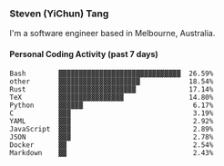 ### Steven (YiChun) Tang

I'm a software engineer based in Melbourne, Australia.

#### Personal Coding Activity (past 7 days)
```
Bash        ▓▓▓▓▓▓▓▓▓▓▓▓▓▓▓▓▓▓▓▓▓▓▓▓▓▓▓▓▓▓  26.59%
other       ▓▓▓▓▓▓▓▓▓▓▓▓▓▓▓▓▓▓▓▓            18.54%
Rust        ▓▓▓▓▓▓▓▓▓▓▓▓▓▓▓▓▓▓▓             17.14%
TeX         ▓▓▓▓▓▓▓▓▓▓▓▓▓▓▓▓                14.80%
Python      ▓▓▓▓▓▓                           6.17%
C           ▓▓▓                              3.19%
YAML        ▓▓▓                              2.92%
JavaScript  ▓▓▓                              2.89%
JSON        ▓▓▓                              2.78%
Docker      ▓▓                               2.54%
Markdown    ▓▓                               2.43%
```
